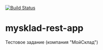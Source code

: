 [![Build Status](https://travis-ci.org/DyadyaSasha/mysklad-rest-app.svg?branch=master)](https://travis-ci.org/DyadyaSasha/mysklad-rest-app)
# mysklad-rest-app
Тестовое задание (компания "МойСклад") 
